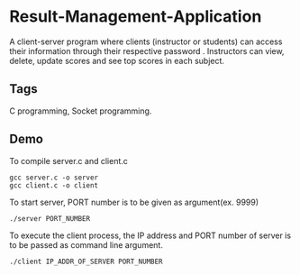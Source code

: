 # Result-Management-Application
A client-server program where clients (instructor or students) can access their information through their respective password . Instructors can view, delete, update scores and see top scores in each subject.
## Tags
C programming, Socket programming.
## Demo

To compile server.c and client.c
<br/>

```
gcc server.c -o server
gcc client.c -o client
```

To start server, PORT number is to be given as argument(ex. 9999)

```
./server PORT_NUMBER
````

To execute the client process, the IP address and PORT number of server is to be passed as command line argument.
```
./client IP_ADDR_OF_SERVER PORT_NUMBER
```
